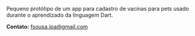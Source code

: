 Pequeno protótipo de um app para cadastro de vacinas para pets usado durante o aprendizado da línguagem Dart.


**Contato:**
fsousa.jpa@gmail.com
